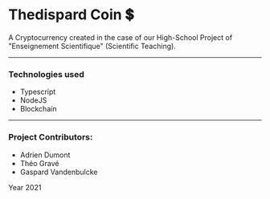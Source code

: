 # Thedispard Coin 💲

A Cryptocurrency created in the case of our High-School Project of "Enseignement Scientifique" (Scientific Teaching).

---

### Technologies used

- Typescript
- NodeJS
- Blockchain

---

### Project Contributors:

- Adrien Dumont
- Théo Gravé
- Gaspard Vandenbulcke

Year 2021
 
 
